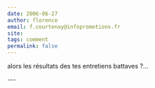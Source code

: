 ```yaml
---
date: 2006-06-27
author: florence
email: f.courtenay@infopromotions.fr
site: 
tags: comment
permalink: false
---
```


<p>alors les résultats des tes entretiens battaves ?...</p>
---